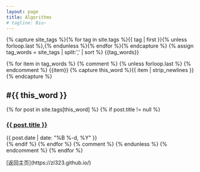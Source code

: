 ```yaml
---
layout: page
title: Algorithms
# tagline: Biu~
---
```

 <div>

{% capture site_tags %}{% for tag in site.tags %}{{ tag | first }}{% unless forloop.last %},{% endunless %}{% endfor %}{% endcapture %}
{% assign tag_words = site_tags | split:',' | sort %}
{{tag_words}}
<!-- 遍历所有有标签的文章并列出标题 -->
{% for item in tag_words %}
  {% comment %} {% unless forloop.last %} {% endcomment %}
    {{item}}
    {% capture this_word %}{{ item | strip_newlines }}{% endcapture %}
    <h2 id="{{ this_word | cgi_escape }}" class="tag-title">
      #{{ this_word }}
    </h2>
    <!-- lists all posts corresponding to specific tag -->
    {% for post in site.tags[this_word] %}
      {% if post.title != null %}
        <div class="tagged-post">
          <h3 class="title">
            <a href="{{ post.url | relative_url }}">
              {{ post.title }}
            </a>
          </h3>
          <div class="meta">
            {{ post.date | date: "%B %-d, %Y" }}
          </div>
        </div>
      {% endif %}
    {% endfor %}
  {% comment %} {% endunless %} {% endcomment %}
{% endfor %}

  </div>
[返回主页](https://zl323.github.io/)